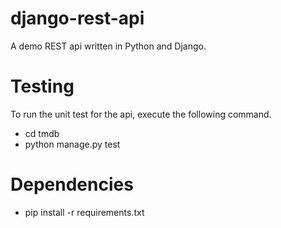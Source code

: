 # django-rest-api
A demo REST api written in Python and Django.

# Testing
To run the unit test for the api, execute the following command.<br />
- cd tmdb <br />
- python manage.py test

# Dependencies<br />
- pip install -r requirements.txt
